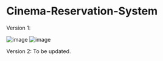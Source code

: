 # Cinema-Reservation-System

Version 1:

![image](https://github.com/user-attachments/assets/7c380b8f-d819-4227-b2a5-438c85854034)
![image](https://github.com/user-attachments/assets/889340e4-3f1c-4f2a-a746-5e89caedced9)


Version 2: To be updated.
